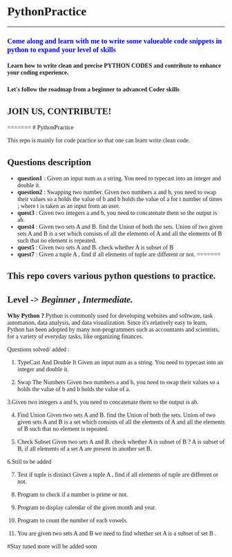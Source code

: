 
<body style="font-family:verdana;">
  <h1>PythonPractice</h2>
  <hr>
  <h3 style="color:blue;">Come along and learn with me to write some valueable code snippets in python to expand your level of skills</h3>
  <h4>Learn how to write clean and precise PYTHON CODES and contribute to enhance your coding experience.<h3>
  <h4>Let's follow the roadmap from a beginner to advanced Coder skills</h4>
    <h2>JOIN US, CONTRIBUTE!</h2>
</body>
=======
# PythonPractice


This repo is mainly for code practice so that one can learn write clean code. 

## Questions description

- **question1** : Given an input num as a string. 
You need to typecast into an integer and double it.
- **question2** : Swapping two number. Given two numbers a and b, you need to swap their values so a holds the value of b and b holds the value of a for t number of times ; where t is taken as an input from an user.
- **quest3** : Given two integers a and b, 
you need to concatenate them so the output is ab. 
- **quest4** : Given two sets A and B. find the Union of both the sets.
               Union of two given sets A and B is a set which consists 
               of all the elements of A and all the elements of B such
               that no element is repeated. 
- **quest5** : Given two sets A and B. 
check whether A is subset of B
- **quest7** : Given a tuple A , 
find if all elements of tuple are different or not.
=======
## This repo covers various python questions to practice.
## Level -> *Beginner , Intermediate.*

**Why Python ?**
Python is commonly used for developing websites and software, task automation, data analysis, and data visualization. Since it's relatively easy to learn, Python has been adopted by many non-programmers such as accountants and scientists, for a variety of everyday tasks, like organizing finances.

Questions solved/ added :
1. TypeCast And Double It
Given an input num as a string. 
You need to typecast into an integer and double it.

2. Swap The Numbers 
Given two numbers a and b, you need to swap their values so a holds the value of b and b holds the value of a.

3.Given two integers a and b, 
you need to concatenate them so the output is ab.

4. Find Union 
Given two sets A and B. find the Union of both the sets.
Union of two given sets A and B is a set which consists 
of all the elements of A and all the elements of B such
 that no element is repeated.
 
5. Check Subset 
Given two sets A and B. 
check whether A is subset of B ?
A is subset of B, if all elements 
of a set A are present in another set B.

6.Still to be added 

7. Test if tuple is distinct
Given a tuple A , 
find if all elements of tuple are different or not.

8. Program to check if a number is prime or not.

9. Program to display calendar of the given month and year.

10. Program to count the number of each vowels.

11. You are given two sets A and B
we need to find whether set A  is a subset of set B .

#Stay tuned more will be added soon 



